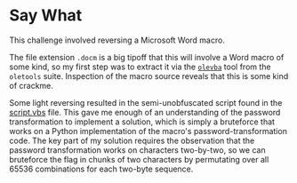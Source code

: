 # Say What

This challenge involved reversing a Microsoft Word macro.

The file extension `.docm` is a big tipoff that this will involve a Word macro of some kind, so my first step was to extract it via the [`olevba`](https://github.com/decalage2/oletools/wiki/olevba) tool from the `oletools` suite. Inspection of the macro source reveals that this is some kind of crackme.

Some light reversing resulted in the semi-unobfuscated script found in the [script.vbs](./script.vbs) file. This gave me enough of an understanding of the password transformation to implement a solution, which is simply a bruteforce that works on a Python implementation of the macro's password-transformation code. The key part of my solution requires the observation that the password transformation works on characters two-by-two, so we can bruteforce the flag in chunks of two characters by permutating over all 65536 combinations for each two-byte sequence.
